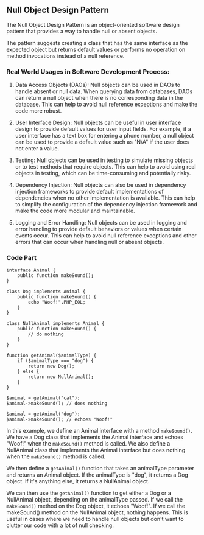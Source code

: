 ## Null Object Design Pattern
<p>
The Null Object Design Pattern is an object-oriented software design pattern that provides a way to handle null or absent objects. 
    
The pattern suggests creating a class that has the same interface as the expected object but returns default values or performs no operation on method invocations instead of a null reference.
</p>

### Real World Usages in Software Development Process:
1. Data Access Objects (DAOs): Null objects can be used in DAOs to handle absent or null data. When querying data from databases, DAOs can return a null object when there is no corresponding data in the database. This can help to avoid null reference exceptions and make the code more robust.

2. User Interface Design: Null objects can be useful in user interface design to provide default values for user input fields. For example, if a user interface has a text box for entering a phone number, a null object can be used to provide a default value such as "N/A" if the user does not enter a value.

3. Testing: Null objects can be used in testing to simulate missing objects or to test methods that require objects. This can help to avoid using real objects in testing, which can be time-consuming and potentially risky.

4. Dependency Injection: Null objects can also be used in dependency injection frameworks to provide default implementations of dependencies when no other implementation is available. This can help to simplify the configuration of the dependency injection framework and make the code more modular and maintainable.

5. Logging and Error Handling: Null objects can be used in logging and error handling to provide default behaviors or values when certain events occur. This can help to avoid null reference exceptions and other errors that can occur when handling null or absent objects.

### Code Part

```
interface Animal {
    public function makeSound();
}
```
```
class Dog implements Animal {
    public function makeSound() {
        echo "Woof!".PHP_EOL;
    }
}
```
```
class NullAnimal implements Animal {
    public function makeSound() {
        // do nothing
    }
}
```
```
function getAnimal($animalType) {
    if ($animalType === "dog") {
        return new Dog();
    } else {
        return new NullAnimal();
    }
}

$animal = getAnimal("cat");
$animal->makeSound(); // does nothing

$animal = getAnimal("dog");
$animal->makeSound(); // echoes "Woof!"
```

In this example, we define an Animal interface with a method `makeSound()`. We have a Dog class that implements the Animal interface and echoes "Woof!" when the `makeSound()` method is called. We also define a NullAnimal class that implements the Animal interface but does nothing when the `makeSound()` method is called.

We then define a `getAnimal()` function that takes an animalType parameter and returns an Animal object. If the animalType is "dog", it returns a Dog object. If it's anything else, it returns a NullAnimal object.

We can then use the `getAnimal()` function to get either a Dog or a NullAnimal object, depending on the animalType passed. If we call the `makeSound()` method on the Dog object, it echoes "Woof!". If we call the makeSound() method on the NullAnimal object, nothing happens. This is useful in cases where we need to handle null objects but don't want to clutter our code with a lot of null checking.
